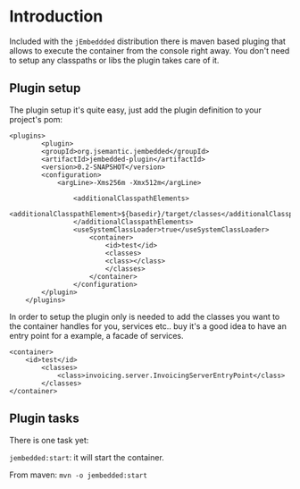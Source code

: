 # Introduction #

Included with the `jEmbeddded` distribution there is maven based pluging that allows to execute the container from the console right away. You don't need to setup any classpaths or libs the plugin takes care of it.


## Plugin setup ##

The plugin setup it's quite easy, just add the plugin definition to your project's pom:

```
<plugins>
		<plugin>
		<groupId>org.jsemantic.jembedded</groupId>
		<artifactId>jembedded-plugin</artifactId>
		<version>0.2-SNAPSHOT</version>
		<configuration>
			<argLine>-Xms256m -Xmx512m</argLine>

				<additionalClasspathElements>
					<additionalClasspathElement>${basedir}/target/classes</additionalClasspathElement>
				</additionalClasspathElements>	
				<useSystemClassLoader>true</useSystemClassLoader>
					<container>
						<id>test</id>
						<classes>
						<class></class>
						</classes>
					</container>
				</configuration>
		</plugin>
	</plugins>
```

In order to setup the plugin only is needed to add the classes you want to the container handles for you, services etc.. buy it's a good idea to have an entry point for a example, a facade of services.
```
<container>
	<id>test</id>
		<classes>
		    <class>invoicing.server.InvoicingServerEntryPoint</class>
		</classes>
</container>
```

## Plugin tasks ##

There is one task yet:

`jembedded:start`: it will start the container.

From maven: `mvn -o jembedded:start`